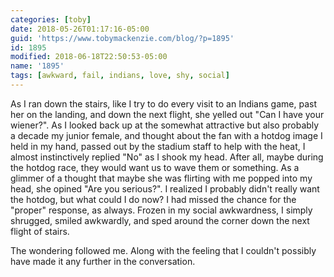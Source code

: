 ```yaml
---
categories: [toby]
date: 2018-05-26T01:17:16-05:00
guid: 'https://www.tobymackenzie.com/blog/?p=1895'
id: 1895
modified: 2018-06-18T22:50:53-05:00
name: '1895'
tags: [awkward, fail, indians, love, shy, social]
---
```


As I ran down the stairs, like I try to do every visit to an Indians game, past her on the landing, and down the next flight, she yelled out "Can I have your wiener?"<!--more-->.  As I looked back up at the somewhat attractive but also probably a decade my junior female, and thought about the fan with a hotdog image I held in my hand, passed out by the stadium staff to help with the heat, I almost instinctively replied "No" as I shook my head.  After all, maybe during the hotdog race, they would want us to wave them or something.  As a glimmer of a thought that maybe she was flirting with me popped into my head, she opined "Are you serious?".  I realized I probably didn't really want the hotdog, but what could I do now?  I had missed the chance for the "proper" response, as always.  Frozen in my social awkwardness, I simply shrugged, smiled awkwardly, and sped around the corner down the next flight of stairs.

The wondering followed me.  Along with the feeling that I couldn't possibly have made it any further in the conversation.
